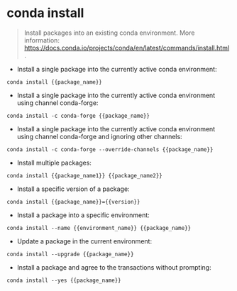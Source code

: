 # conda install 

> Install packages into an existing conda environment.
> More information: <https://docs.conda.io/projects/conda/en/latest/commands/install.html>.

- Install a single package into the currently active conda environment:

`conda install {{package_name}}`

- Install a single package into the currently active conda environment using channel conda-forge:

`conda install -c conda-forge {{package_name}}`

- Install a single package into the currently active conda environment using channel conda-forge and ignoring other channels:

`conda install -c conda-forge --override-channels {{package_name}}`

- Install multiple packages:

`conda install {{package_name1}} {{package_name2}}`

- Install a specific version of a package:

`conda install {{package_name}}={{version}}`

- Install a package into a specific environment:

`conda install --name {{environment_name}} {{package_name}}`

- Update a package in the current environment:

`conda install --upgrade {{package_name}}`

- Install a package and agree to the transactions without prompting:

`conda install --yes {{package_name}}`
